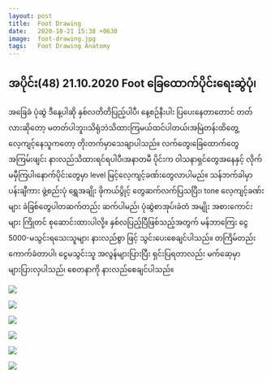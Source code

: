 ```yaml
---
layout: post
title:  Foot Drawing 
date:   2020-10-21 15:38 +0630
image:  foot-drawing.jpg
tags:   Foot Drawing Anatomy 
---
```

## အပိုင်း(48) 21.10.2020 Foot ခြေထောက်ပိုင်းရေးဆွဲပုံ၊
အခြေခံ ပုံဆွဲ ဒီနေ့ပါဆို နှစ်လတိတိပြည့်ပါပီ၊ နေ့စဉ်နီးပါး ပြပေးနေတာတောင် တတ်လားဆိုတော့ မတတ်ပါဘူး၊သိရုံဘဲသိထားကြမယ်ထင်ပါတယ်၊အမြဲတန်းထိတွေ့လေ့ကျင့်နေသူကတော့ တိုးတက်မှာသေချာပါသည်။ လက်တွေ၊ခြေထောက်တွေ အကြမ်းဖျင်း နားလည်သိထားရင်ရပါပီ၊အနာတမီ ပိုင်းက ဝါသနာရှင်တွေအနေနှင့် လိုက်မမှီကြပါ၊နောက်ပိုင်းတွေမှာ level မြင့်လေ့ကျင့်ခဏ်းတွေလာပါမည်။ သန်ဘက်ခါမှာ ပန်းချီကား ဖွဲ့စည်းပုံ ရွှေအချိုး ဖိုကယ်ပွိုင့် တွေဆက်လက်ပြသပြီး၊ tone လေ့ကျင့်ခဏ်းများ ခဲခြစ်တွေပါတဆက်တည်း ဆက်ပါမည်၊ ပုံဆွဲစာအုပ်၊ခဲတံ အမျိုး အစားကောင်းများ ကြိုတင် စုဆောင်းထားပါလို့။ နှစ်လပြည့်ပြီဖြစ်သည့်အတွက် မန်ဘာကြေး ငွေ 5000-မသွင်းရသေးသူများ နားလည်စွာ ဖြင့် သွင်းပေးစေချင်ပါသည်။ တကြိမ်တည်း ကောက်ခံတာပါ၊ ငွေမသွင်းသူ အလွန်များပြားပြီး ရှင်းပြရတာလည်း မက်ဆေ့မှာ များပြားလှပါသည်၊ စေတနာကို နားလည်စေချင်ပါသည်။

![]({{site.baseurl}}/img/foot-drawing/01.jpg)

![]({{site.baseurl}}/img/foot-drawing/02.jpg)

![]({{site.baseurl}}/img/foot-drawing/03.jpg)

![]({{site.baseurl}}/img/foot-drawing/04.jpg)

![]({{site.baseurl}}/img/foot-drawing/05.jpg)

![]({{site.baseurl}}/img/foot-drawing/06.jpg)


